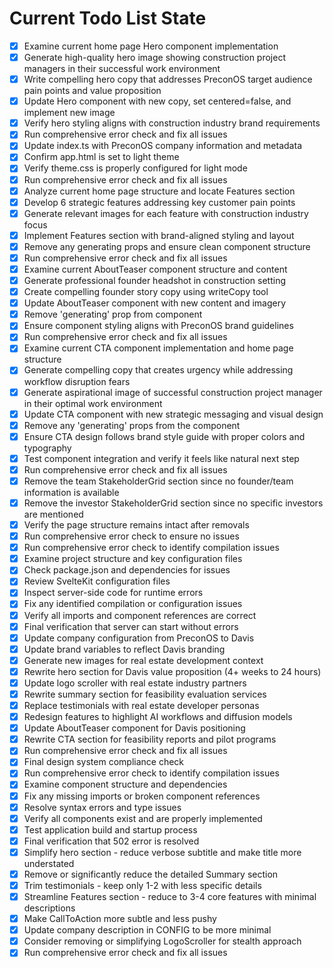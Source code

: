 <!-- DO NOT EDIT - Managed by todo_list tool -->
<!-- Updated: 2025-09-08T00:49:05.591Z -->

# Current Todo List State

- [x] Examine current home page Hero component implementation
- [x] Generate high-quality hero image showing construction project managers in their successful work environment
- [x] Write compelling hero copy that addresses PreconOS target audience pain points and value proposition
- [x] Update Hero component with new copy, set centered=false, and implement new image
- [x] Verify hero styling aligns with construction industry brand requirements
- [x] Run comprehensive error check and fix all issues
- [x] Update index.ts with PreconOS company information and metadata
- [x] Confirm app.html is set to light theme
- [x] Verify theme.css is properly configured for light mode
- [x] Run comprehensive error check and fix all issues
- [x] Analyze current home page structure and locate Features section
- [x] Develop 6 strategic features addressing key customer pain points
- [x] Generate relevant images for each feature with construction industry focus
- [x] Implement Features section with brand-aligned styling and layout
- [x] Remove any generating props and ensure clean component structure
- [x] Run comprehensive error check and fix all issues
- [x] Examine current AboutTeaser component structure and content
- [x] Generate professional founder headshot in construction setting
- [x] Create compelling founder story copy using writeCopy tool
- [x] Update AboutTeaser component with new content and imagery
- [x] Remove 'generating' prop from component
- [x] Ensure component styling aligns with PreconOS brand guidelines
- [x] Run comprehensive error check and fix all issues
- [x] Examine current CTA component implementation and home page structure
- [x] Generate compelling copy that creates urgency while addressing workflow disruption fears
- [x] Generate aspirational image of successful construction project manager in their optimal work environment
- [x] Update CTA component with new strategic messaging and visual design
- [x] Remove any 'generating' props from the component
- [x] Ensure CTA design follows brand style guide with proper colors and typography
- [x] Test component integration and verify it feels like natural next step
- [x] Run comprehensive error check and fix all issues
- [x] Remove the team StakeholderGrid section since no founder/team information is available
- [x] Remove the investor StakeholderGrid section since no specific investors are mentioned
- [x] Verify the page structure remains intact after removals
- [x] Run comprehensive error check to ensure no issues
- [x] Run comprehensive error check to identify compilation issues
- [x] Examine project structure and key configuration files
- [x] Check package.json and dependencies for issues
- [x] Review SvelteKit configuration files
- [x] Inspect server-side code for runtime errors
- [x] Fix any identified compilation or configuration issues
- [x] Verify all imports and component references are correct
- [x] Final verification that server can start without errors
- [x] Update company configuration from PreconOS to Davis
- [x] Update brand variables to reflect Davis branding
- [x] Generate new images for real estate development context
- [x] Rewrite hero section for Davis value proposition (4+ weeks to 24 hours)
- [x] Update logo scroller with real estate industry partners
- [x] Rewrite summary section for feasibility evaluation services
- [x] Replace testimonials with real estate developer personas
- [x] Redesign features to highlight AI workflows and diffusion models
- [x] Update AboutTeaser component for Davis positioning
- [x] Rewrite CTA section for feasibility reports and pilot programs
- [x] Run comprehensive error check and fix all issues
- [x] Final design system compliance check
- [x] Run comprehensive error check to identify compilation issues
- [x] Examine component structure and dependencies
- [x] Fix any missing imports or broken component references
- [x] Resolve syntax errors and type issues
- [x] Verify all components exist and are properly implemented
- [x] Test application build and startup process
- [x] Final verification that 502 error is resolved
- [x] Simplify hero section - reduce verbose subtitle and make title more understated
- [x] Remove or significantly reduce the detailed Summary section
- [x] Trim testimonials - keep only 1-2 with less specific details
- [x] Streamline Features section - reduce to 3-4 core features with minimal descriptions
- [x] Make CallToAction more subtle and less pushy
- [x] Update company description in CONFIG to be more minimal
- [x] Consider removing or simplifying LogoScroller for stealth approach
- [x] Run comprehensive error check and fix all issues
